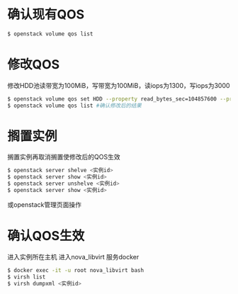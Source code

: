# 确认现有QOS
```bash
$ openstack volume qos list
```
# 修改QOS
修改HDD池读带宽为100MiB，写带宽为100MiB，读iops为1300，写iops为3000
```bash
$ openstack volume qos set HDD --property read_bytes_sec=104857600 --property read_iops_sec=1300 --property write_bytes_sec=104857600 --property write_iops_sec=3000
$ openstack volume qos list #确认修改后的结果
```

# 搁置实例
搁置实例再取消搁置使修改后的QOS生效
```bash
$ openstack server shelve <实例id>
$ openstack server show <实例id>
$ openstack server unshelve <实例id>
$ openstack server show <实例id>
```
或openstack管理页面操作

# 确认QOS生效
进入实例所在主机
进入nova_libvirt 服务docker
```bash
$ docker exec -it -u root nova_libvirt bash
$ virsh list
$ virsh dumpxml <实例id>
```

